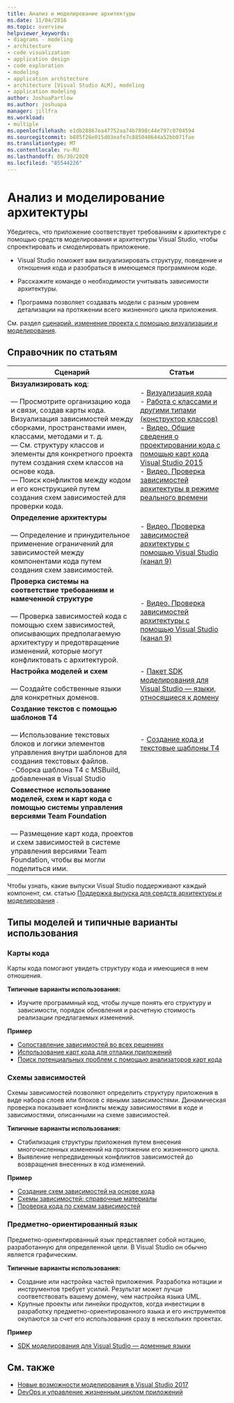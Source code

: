 ```yaml
---
title: Анализ и моделирование архитектуры
ms.date: 11/04/2016
ms.topic: overview
helpviewer_keywords:
- diagrams - modeling
- architecture
- code visualization
- application design
- code exploration
- modeling
- application architecture
- architecture [Visual Studio ALM], modeling
- application modeling
author: JoshuaPartlow
ms.author: joshuapa
manager: jillfra
ms.workload:
- multiple
ms.openlocfilehash: e1db28867ea47752aa74b7898c44e797c0704594
ms.sourcegitcommit: b885f26e015d03eafe7c885040644a52bb071fae
ms.translationtype: MT
ms.contentlocale: ru-RU
ms.lasthandoff: 06/30/2020
ms.locfileid: "85544226"
---
```

# <a name="analyze-and-model-your-architecture"></a>Анализ и моделирование архитектуры

Убедитесь, что приложение соответствует требованиям к архитектуре с помощью средств моделирования и архитектуры Visual Studio, чтобы спроектировать и смоделировать приложение.

* Visual Studio поможет вам визуализировать структуру, поведение и отношения кода и разобраться в имеющемся программном коде.

* Расскажите команде о необходимости учитывать зависимости архитектуры.

* Программа позволяет создавать модели с разным уровнем детализации на протяжении всего жизненного цикла приложения.

См. раздел [сценарий. изменение проекта с помощью визуализации и моделирования](../modeling/scenario-change-your-design-using-visualization-and-modeling.md).

## <a name="article-reference"></a>Справочник по статьям

|Сценарий|Статьи|
|-|-|
|**Визуализировать код**:<br /><br />— Просмотрите организацию кода и связи, создав карты кода. Визуализация зависимостей между сборками, пространствами имен, классами, методами и т. д.<br />— См. структуру классов и элементы для конкретного проекта путем создания схем классов на основе кода.<br />— Поиск конфликтов между кодом и его конструкцией путем создания схем зависимостей для проверки кода.|- [Визуализация кода](../modeling/visualize-code.md)<br />- [Работа с классами и другими типами (конструктор классов)](../ide/class-designer/designing-and-viewing-classes-and-types.md)<br />- [Видео. Общие сведения о проектировании кода с помощью карт кода Visual Studio 2015](https://channel9.msdn.com/Events/Visual-Studio/Connect-event-2015/502)<br />- [Видео. Проверка зависимостей архитектуры в режиме реального времени](https://sec.ch9.ms/sessions/69613110-c334-4f25-bb36-08e5a93456b5/170ValidateArchitectureDependenciesWithVisualStudio.mp4)|
|**Определение архитектуры**<br /><br />— Определение и принудительное применение ограничений для зависимостей между компонентами кода путем создания схем зависимостей.|- [Видео. Проверка зависимостей архитектуры с помощью Visual Studio (канал 9)](https://channel9.msdn.com/Events/Connect/2016/170)|
|**Проверка системы на соответствие требованиям и намеченной структуре**<br /><br />— Проверка зависимостей кода с помощью схем зависимостей, описывающих предполагаемую архитектуру и предотвращение изменений, которые могут конфликтовать с архитектурой.|- [Видео. Проверка зависимостей архитектуры с помощью Visual Studio (канал 9)](https://channel9.msdn.com/Events/Connect/2016/170)|
|**Настройка моделей и схем**<br /><br />— Создайте собственные языки для конкретных доменов.|- [Пакет SDK моделирования для Visual Studio — языки, относящиеся к домену](../modeling/modeling-sdk-for-visual-studio-domain-specific-languages.md)|
|**Создание текстов с помощью шаблонов T4**<br /><br />— Использование текстовых блоков и логики элементов управления внутри шаблонов для создания текстовых файлов.<br /> -Сборка шаблона T4 с MSBuild, добавленная в Visual Studio|- [Создание кода и текстовые шаблоны T4](../modeling/code-generation-and-t4-text-templates.md)|
|**Совместное использование моделей, схем и карт кода с помощью системы управления версиями Team Foundation**<br /><br />— Размещение карт кода, проектов и схем зависимостей в системе управления версиями Team Foundation, чтобы вы могли поделиться ими.| |

Чтобы узнать, какие выпуски Visual Studio поддерживают каждый компонент, см. статью [Поддержка выпуска для средств архитектуры и моделирования](../modeling/what-s-new-for-design-in-visual-studio.md#VersionSupport) .

## <a name="types-of-models-and-typical-uses"></a>Типы моделей и типичные варианты использования

### <a name="code-maps"></a>Карты кода

Карты кода помогают увидеть структуру кода и имеющиеся в нем отношения.

**Типичные варианты использования:**

- Изучите программный код, чтобы лучше понять его структуру и зависимости, порядок обновления и расчетную стоимость реализации предлагаемых изменений.

**Пример**

- [Сопоставление зависимостей во всех решениях](../modeling/map-dependencies-across-your-solutions.md)
- [Использование карт кода для отладки приложений](../modeling/use-code-maps-to-debug-your-applications.md)
- [Поиск потенциальных проблем с помощью анализаторов карт кода](../modeling/find-potential-problems-using-code-map-analyzers.md)

### <a name="dependency-diagrams"></a>Схемы зависимостей

Схемы зависимостей позволяют определить структуру приложения в виде набора слоев или блоков с явными зависимостями. Динамическая проверка показывает конфликты между зависимостями в коде и зависимостями, описанными на схеме зависимостей.

**Типичные варианты использования:**

- Стабилизация структуры приложения путем внесения многочисленных изменений на протяжении его жизненного цикла.
- Выявление непредвиденных конфликтов зависимостей до возвращения внесенных в код изменений.

**Пример**

- [Создание схем зависимостей на основе кода](../modeling/create-layer-diagrams-from-your-code.md)
- [Схемы зависимостей: справочные материалы](../modeling/layer-diagrams-reference.md)
- [Проверка кода по схемам зависимостей](../modeling/validate-code-with-layer-diagrams.md)

### <a name="domain-specific-language-dsl"></a>Предметно-ориентированный язык

Предметно-ориентированный язык представляет собой нотацию, разработанную для определенной цели. В Visual Studio он обычно является графическим.

**Типичные варианты использования:**

- Создание или настройка частей приложения. Разработка нотации и инструментов требует усилий. Результат может лучше соответствовать вашему домену, чем настройка языка UML.
- Крупные проекты или линейки продуктов, когда инвестиции в разработку предметно-ориентированного языка и его инструментов окупаются за счет его использования сразу в нескольких проектах.

**Пример**

- [SDK моделирования для Visual Studio — доменные языки](../modeling/modeling-sdk-for-visual-studio-domain-specific-languages.md)

## <a name="see-also"></a>См. также

- [Новые возможности моделирования в Visual Studio 2017](../modeling/what-s-new-for-design-in-visual-studio.md)
- [DevOps и управление жизненным циклом приложений](/azure/devops/user-guide/devops-alm-overview)
